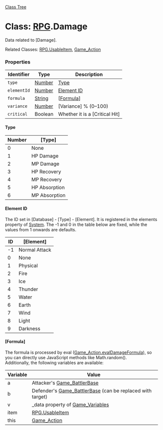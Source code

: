 [Class Tree](index.md)

# Class: [RPG](RPG.md).Damage
Data related to [Damage].

Related Classes: [RPG.UsableItem](RPG.UsableItem.md), [Game_Action](Game_Action.md)

### Properties

| Identifier   | Type                                    | Description                                              |
|--------------|-----------------------------------------|----------------------------------------------------------|
| `type`       | [Number](Number.md)                    | [Type](RPG.Damage.md#type)                             |
| `elementId`  | [Number](Number.md)                    | [Element ID](RPG.Damage.md#element-id)                 |
| `formula`    | [String](String.md)                    | [[Formula](RPG.Damage.md#formula)]                      |
| `variance`   | [Number](Number.md)                    | [Variance] % (0–100)                                   |
| `critical`   | Boolean                                 | Whether it is a [Critical Hit]                          |

#### Type

| Number | [Type]         |
|--------|----------------|
| 0      | None           |
| 1      | HP Damage      |
| 2      | MP Damage      |
| 3      | HP Recovery     |
| 4      | MP Recovery     |
| 5      | HP Absorption  |
| 6      | MP Absorption  |

#### Element ID

The ID set in [Database] - [Type] - [Element]. It is registered in the elements property of [System](RPG.System.md). The -1 and 0 in the table below are fixed, while the values from 1 onwards are defaults.

| ID  | [Element]     |
|-----|---------------|
| -1  | Normal Attack |
| 0   | None          |
| 1   | Physical      |
| 2   | Fire          |
| 3   | Ice           |
| 4   | Thunder       |
| 5   | Water         |
| 6   | Earth         |
| 7   | Wind          |
| 8   | Light         |
| 9   | Darkness      |

#### [Formula]
The formula is processed by eval ([Game_Action.evalDamageFormula](Game_Action.md#evaldamageformula-target--number)), so you can directly use JavaScript methods like Math.random(). <br />
Additionally, the following variables are available:

| Variable | Value                                          |
|----------|------------------------------------------------|
| a        | Attacker's [Game_BattlerBase](Game_BattlerBase.md) |
| b        | Defender's [Game_BattlerBase](Game_BattlerBase.md) (can be replaced with target) |
| v        | _data property of [Game_Variables](Game_Variables.md) |
| item     | [RPG.UsableItem](RPG.UsableItem.md)         |
| this     | [Game_Action](Game_Action.md)                 |
